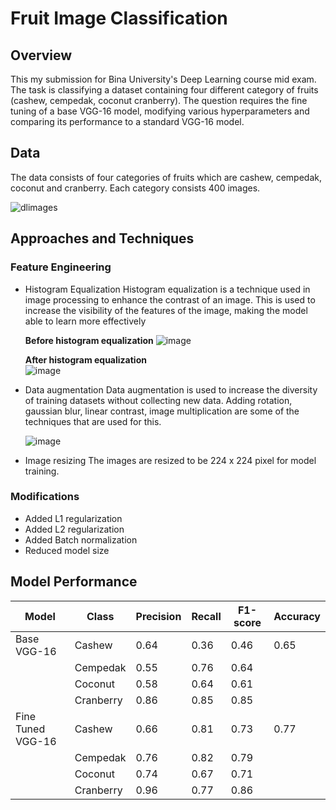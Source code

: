 # Fruit Image Classification 

## Overview
This my submission for Bina University's Deep Learning course mid exam. The task is classifying a dataset containing four different category of fruits (cashew, cempedak, coconut cranberry). 
The question requires the fine tuning of a base VGG-16 model, modifying various hyperparameters and comparing its performance to a standard VGG-16 model.

## Data
The data consists of four categories of fruits which are cashew, cempedak, coconut and cranberry. Each category consists 400 images.

![dlimages](https://github.com/user-attachments/assets/5aed523e-04cf-4463-8ec1-f521520fe5b3)

## Approaches and Techniques
### Feature Engineering
* Histogram Equalization
 Histogram equalization is a technique used in image processing to enhance the contrast of an image. This is used to increase the visibility of the features of the image, making the model able to learn more effectively

  **Before histogram equalization**
    ![image](https://github.com/user-attachments/assets/31b27e3b-4cec-408f-b944-4d5f467f3acf)
    
  **After histogram equalization**  
    ![image](https://github.com/user-attachments/assets/9d642f14-41e6-419c-8a30-dcaeaaa8ba59)
  

* Data augmentation
  Data augmentation is used  to increase the diversity of training datasets without collecting new data. Adding rotation, gaussian blur, linear contrast, image multiplication are some of the techniques that are used for this.
  
  ![image](https://github.com/user-attachments/assets/7566efa4-05c1-4595-bae3-d9e29f613794)


* Image resizing
  The images are resized to be 224 x 224 pixel for model training.

### Modifications
* Added L1 regularization  
* Added L2 regularization  
* Added Batch normalization
* Reduced model size
## Model Performance

<table >
  <thead>
    <th>Model</th>
    <th>Class</th>
    <th>Precision</th>
    <th> Recall </th>
    <th>F1-score</th>
    <th>Accuracy</th>

  </thead>
  <tr></tr>
  


  <tr>
    <tr>
      <td>Base VGG-16</td>
      <td>Cashew</td>
      <td>0.64</td>
      <td>0.36</td>
      <td>0.46</td>
      <td>0.65</td>
    </tr>
    <tr></tr>
    <tr>
      <td></td>
      <td>Cempedak</td>
      <td>0.55</td>
      <td>0.76</td>
      <td>0.64</td>
      <td></td>
    </tr>
    <tr></tr>
    <tr>
      <td></td>
      <td>Coconut</td>
      <td>0.58</td>
      <td>0.64</td>
      <td>0.61</td>
      <td></td>
    </tr>
    <tr></tr>
    <tr>
      <td></td>
      <td>Cranberry</td>
      <td>0.86</td>
      <td>0.85</td>
      <td>0.85</td>
      <td></td>
    </tr>
</tr>

<tr>
    <tr>
      <td>Fine Tuned VGG-16</td>
      <td>Cashew</td>
      <td>0.66</td>
      <td>0.81</td>
      <td>0.73</td>
      <td>0.77</td>
    </tr>
    <tr></tr>
    <tr>
      <td></td>
      <td>Cempedak</td>
      <td>0.76</td>
      <td>0.82</td>
      <td>0.79</td>
      <td></td>
    </tr>
    <tr></tr>
    <tr>
      <td></td>
      <td>Coconut</td>
      <td>0.74</td>
      <td>0.67</td>
      <td>0.71</td>
      <td></td>
    </tr>
    <tr></tr>
    <tr>
      <td></td>
      <td>Cranberry</td>
      <td>0.96</td>
      <td>0.77</td>
      <td>0.86</td>
      <td></td>
    </tr>
</tr>




</table>
